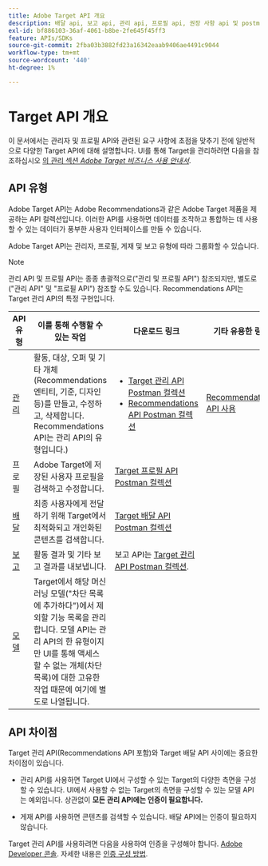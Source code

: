 ```yaml
---
title: Adobe Target API 개요
description: 배달 api, 보고 api, 관리 api, 프로필 api, 권장 사항 api 및 postman 컬렉션 링크를 포함한 다양한 Adobe Target API의 개요입니다.
exl-id: bf886103-36af-4061-b8be-2fe645f45ff3
feature: APIs/SDKs
source-git-commit: 2fba03b3882fd23a16342eaab9406ae4491c9044
workflow-type: tm+mt
source-wordcount: '440'
ht-degree: 1%

---
```


# Target API 개요

이 문서에서는 관리자 및 프로필 API와 관련된 요구 사항에 초점을 맞추기 전에 일반적으로 다양한 Target API에 대해 설명합니다. UI를 통해 Target을 관리하려면 다음을 참조하십시오 [의 관리 섹션 *Adobe Target 비즈니스 사용 안내서*](https://experienceleague.adobe.com/docs/target/using/administer/administrating-target.html?lang=en).

## API 유형

Adobe Target API는 Adobe Recommendations과 같은 Adobe Target 제품을 제공하는 API 컬렉션입니다. 이러한 API를 사용하면 데이터를 조작하고 통합하는 데 사용할 수 있는 데이터가 풍부한 사용자 인터페이스를 만들 수 있습니다.

Adobe Target API는 관리자, 프로필, 게재 및 보고 유형에 따라 그룹화할 수 있습니다.

>[!NOTE]
>
>관리 API 및 프로필 API는 종종 총괄적으로(&quot;관리 및 프로필 API&quot;) 참조되지만, 별도로(&quot;관리 API&quot; 및 &quot;프로필 API&quot;) 참조할 수도 있습니다. Recommendations API는 Target 관리 API의 특정 구현입니다.

| API 유형 | 이를 통해 수행할 수 있는 작업 | 다운로드 링크 | 기타 유용한 링크 |
| --- | --- | --- |--- |
| [관리](../administer/admin-api/admin-api-overview-new.md) | 활동, 대상, 오퍼 및 기타 개체(Recommendations 엔티티, 기준, 디자인 등)를 만들고, 수정하고, 삭제합니다. Recommendations API는 관리 API의 유형입니다.) | <UL><li>[Target 관리 API Postman 컬렉션](https://developers.adobetarget.com/api/#admin-postman-collection)</li><li>[Recommendations API Postman 컬렉션](https://developer.adobe.com/target/administer/recommendations-api/#section/Postman)</li></UL> | [Recommendations API 사용](../before-administer/recs-api/overview.md) |
| 프로필 | Adobe Target에 저장된 사용자 프로필을 검색하고 수정합니다. | [Target 프로필 API Postman 컬렉션](https://developers.adobetarget.com/api/#profiles) |  |
| [배달](../implement/delivery-api/overview.md) | 최종 사용자에게 전달하기 위해 Target에서 최적화되고 개인화된 콘텐츠를 검색합니다. | [Target 배달 API Postman 컬렉션](/help/dev/before-implement/delivery-api-overview/getting-started.md#postman) |  |
| [보고](../administer/admin-api/admin-api-overview-new.md) | 활동 결과 및 기타 보고 결과를 내보냅니다. | 보고 API는 [Target 관리 API Postman 컬렉션](https://developers.adobetarget.com/api/#admin-postman-collection). |  |
| [모델](../administer/models-api/models-api-overview.md) | Target에서 해당 머신 러닝 모델(&quot;차단 목록에 추가하다&quot;)에서 제외할 기능 목록을 관리합니다. 모델 API는 관리 API의 한 유형이지만 UI를 통해 액세스할 수 없는 개체(차단 목록)에 대한 고유한 작업 때문에 여기에 별도로 나열됩니다. |  |  |

## API 차이점

Target 관리 API(Recommendations API 포함)와 Target 배달 API 사이에는 중요한 차이점이 있습니다.

* 관리 API를 사용하면 Target UI에서 구성할 수 있는 Target의 다양한 측면을 구성할 수 있습니다. UI에서 사용할 수 없는 Target의 측면을 구성할 수 있는 모델 API는 예외입니다. 상관없이 **모든 관리 API에는 인증이 필요합니다.**

* 게재 API를 사용하면 콘텐츠를 검색할 수 있습니다. 배달 API에는 인증이 필요하지 않습니다.

Target 관리 API를 사용하려면 다음을 사용하여 인증을 구성해야 합니다. [Adobe Developer 콘솔](https://developer.adobe.com/console/home). 자세한 내용은 [인증 구성 방법](../before-administer/configure-authentication.md).
